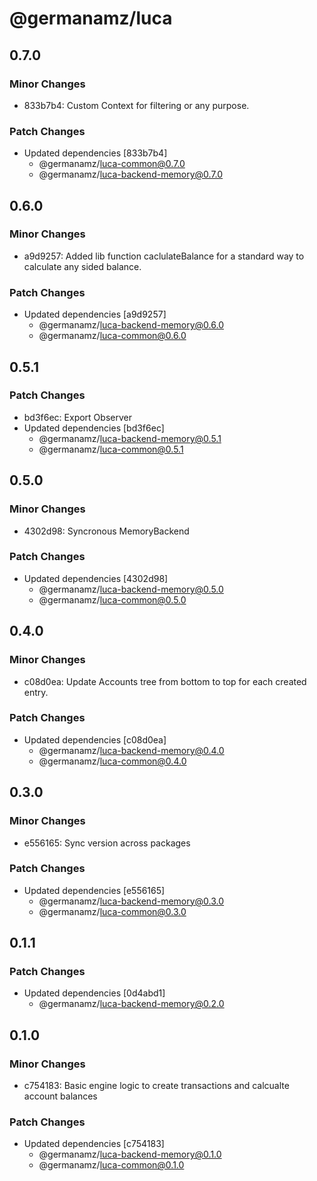 # @germanamz/luca

## 0.7.0

### Minor Changes

- 833b7b4: Custom Context for filtering or any purpose.

### Patch Changes

- Updated dependencies [833b7b4]
  - @germanamz/luca-common@0.7.0
  - @germanamz/luca-backend-memory@0.7.0

## 0.6.0

### Minor Changes

- a9d9257: Added lib function caclulateBalance for a standard way to calculate any sided balance.

### Patch Changes

- Updated dependencies [a9d9257]
  - @germanamz/luca-backend-memory@0.6.0
  - @germanamz/luca-common@0.6.0

## 0.5.1

### Patch Changes

- bd3f6ec: Export Observer
- Updated dependencies [bd3f6ec]
  - @germanamz/luca-backend-memory@0.5.1
  - @germanamz/luca-common@0.5.1

## 0.5.0

### Minor Changes

- 4302d98: Syncronous MemoryBackend

### Patch Changes

- Updated dependencies [4302d98]
  - @germanamz/luca-backend-memory@0.5.0
  - @germanamz/luca-common@0.5.0

## 0.4.0

### Minor Changes

- c08d0ea: Update Accounts tree from bottom to top for each created entry.

### Patch Changes

- Updated dependencies [c08d0ea]
  - @germanamz/luca-backend-memory@0.4.0
  - @germanamz/luca-common@0.4.0

## 0.3.0

### Minor Changes

- e556165: Sync version across packages

### Patch Changes

- Updated dependencies [e556165]
  - @germanamz/luca-backend-memory@0.3.0
  - @germanamz/luca-common@0.3.0

## 0.1.1

### Patch Changes

- Updated dependencies [0d4abd1]
  - @germanamz/luca-backend-memory@0.2.0

## 0.1.0

### Minor Changes

- c754183: Basic engine logic to create transactions and calcualte account balances

### Patch Changes

- Updated dependencies [c754183]
  - @germanamz/luca-backend-memory@0.1.0
  - @germanamz/luca-common@0.1.0
